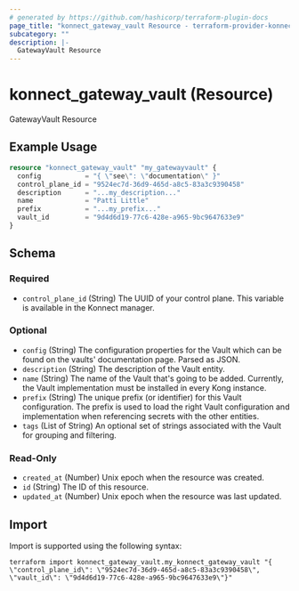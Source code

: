 ```yaml
---
# generated by https://github.com/hashicorp/terraform-plugin-docs
page_title: "konnect_gateway_vault Resource - terraform-provider-konnect"
subcategory: ""
description: |-
  GatewayVault Resource
---
```


# konnect_gateway_vault (Resource)

GatewayVault Resource

## Example Usage

```terraform
resource "konnect_gateway_vault" "my_gatewayvault" {
  config           = "{ \"see\": \"documentation\" }"
  control_plane_id = "9524ec7d-36d9-465d-a8c5-83a3c9390458"
  description      = "...my_description..."
  name             = "Patti Little"
  prefix           = "...my_prefix..."
  vault_id         = "9d4d6d19-77c6-428e-a965-9bc9647633e9"
}
```

<!-- schema generated by tfplugindocs -->
## Schema

### Required

- `control_plane_id` (String) The UUID of your control plane. This variable is available in the Konnect manager.

### Optional

- `config` (String) The configuration properties for the Vault which can be found on the vaults' documentation page. Parsed as JSON.
- `description` (String) The description of the Vault entity.
- `name` (String) The name of the Vault that's going to be added. Currently, the Vault implementation must be installed in every Kong instance.
- `prefix` (String) The unique prefix (or identifier) for this Vault configuration. The prefix is used to load the right Vault configuration and implementation when referencing secrets with the other entities.
- `tags` (List of String) An optional set of strings associated with the Vault for grouping and filtering.

### Read-Only

- `created_at` (Number) Unix epoch when the resource was created.
- `id` (String) The ID of this resource.
- `updated_at` (Number) Unix epoch when the resource was last updated.

## Import

Import is supported using the following syntax:

```shell
terraform import konnect_gateway_vault.my_konnect_gateway_vault "{ \"control_plane_id\": \"9524ec7d-36d9-465d-a8c5-83a3c9390458\",  \"vault_id\": \"9d4d6d19-77c6-428e-a965-9bc9647633e9\"}"
```
